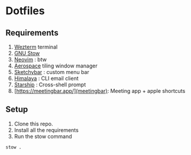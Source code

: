 # Dotfiles

## Requirements

1. [Wezterm](https://wezfurlong.org/wezterm/index.html) terminal
2. [GNU Stow](https://www.gnu.org/software/stow/)
3. [Neovim](https://neovim.io/) : btw
4. [Aerospace](https://github.com/nikitabobko/AeroSpace) tiling window manager
5. [Sketchybar](https://felixkratz.github.io/SketchyBar/) : custom menu bar
6. [Himalaya](https://github.com/pimalaya/himalaya) : CLI email client
7. [Starship](https://starship.rs/) : Cross-shell prompt
8. [https://meetingbar.app/](meetingbar): Meeting app + apple shortcuts

## Setup

1. Clone this repo.
2. Install all the requirements
3. Run the stow command

```sh
stow .
```
